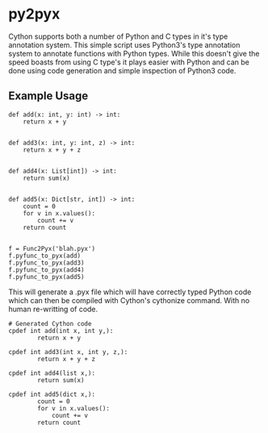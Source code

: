 # py2pyx
Cython supports both a number of Python and C types in it's type annotation system. This simple script uses Python3's type annotation system
to annotate functions with Python types. While this doesn't give the speed boasts from using C type's it plays easier with Python and can be 
done using code generation and simple inspection of Python3 code.

## Example Usage
```python3
def add(x: int, y: int) -> int:
    return x + y


def add3(x: int, y: int, z) -> int:
    return x + y + z


def add4(x: List[int]) -> int:
    return sum(x)


def add5(x: Dict[str, int]) -> int:
    count = 0
    for v in x.values():
        count += v
    return count


f = Func2Pyx('blah.pyx')
f.pyfunc_to_pyx(add)
f.pyfunc_to_pyx(add3)
f.pyfunc_to_pyx(add4)
f.pyfunc_to_pyx(add5)
```
This will generate a .pyx file which will have correctly typed Python code which can then be compiled with Cython's cythonize command. With no
human re-writting of code. 
```python3
# Generated Cython code
cpdef int add(int x, int y,):
        return x + y

cpdef int add3(int x, int y, z,):
        return x + y + z

cpdef int add4(list x,):
        return sum(x)

cpdef int add5(dict x,):
        count = 0
        for v in x.values():
            count += v
        return count


```
